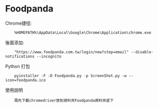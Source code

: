 # Foodpanda


Chrome捷徑:
```
	%HOMEPATH%\AppData\Local\Google\Chrome\Application\chrome.exe
```
後面添加:
```
	"https://www.foodpanda.com.tw/login/new?step=email" --disable-notifications --incognito
```

Python 打包
```
	pyinstaller -F -D Foodpanda.py -p ScreenShot.py -w --icon=foodpanda.ico
```

使用說明
```
	需先下載chromedriver放到資料夾Foodpanda資料夾底下
```
